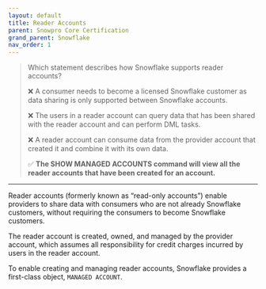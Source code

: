 ```yaml
---
layout: default
title: Reader Accounts
parent: Snowpro Core Certification
grand_parent: Snowflake
nav_order: 1
---
```


> Which statement describes how Snowflake supports reader accounts?
>
> ❌ A consumer needs to become a licensed Snowflake customer as data sharing is only supported between Snowflake accounts.
> 
> ❌ The users in a reader account can query data that has been shared with the reader account and can perform DML tasks.
> 
> ❌ A reader account can consume data from the provider account that created it and combine it with its own data.
> 
> ✅ **The SHOW MANAGED ACCOUNTS command will view all the reader accounts that have been created for an account.**

*** 

Reader accounts (formerly known as “read-only accounts”) enable providers to share data with consumers who are not already Snowflake customers, without requiring the consumers to become Snowflake customers.

The reader account is created, owned, and managed by the provider account, which assumes all responsibility for credit charges incurred by users in the reader account.

To enable creating and managing reader accounts, Snowflake provides a first-class object, `MANAGED ACCOUNT`.
